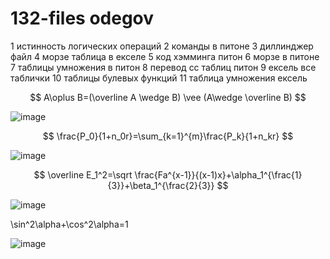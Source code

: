 # 132-files odegov
1 истинность логических операций
2 команды в питоне
3 диллинджер файл
4 морзе таблица в екселе
5 код хэмминга питон
6 морзе в питоне
7 таблицы умножения в питон
8 перевод сс таблиц питон
9 ексель все таблички
10 таблицы булевых функций
11 таблица умножения ексель

$$ A\oplus B=(\overline A	\wedge B) 	\vee (A\wedge \overline B) $$

![image](https://user-images.githubusercontent.com/114457146/200457963-8f0b07d2-5b1a-4645-a324-0443ac093c26.png)

$$ \frac{P_0}{1+n_0r}=\sum_{k=1}^{m}\frac{P_k}{1+n_kr} $$

![image](https://user-images.githubusercontent.com/114457146/200723915-227dc21f-798d-4642-a1c1-29a14943b2a3.png)

$$ \overline E_1^2=\sqrt \frac{Fa^{x-1}}{(x-1)x}+\alpha_1^{\frac{1}{3}}+\beta_1^{\frac{2}{3}} $$

![image](https://user-images.githubusercontent.com/114457146/200724612-494a7b73-0745-4a68-9619-1efd61831a04.png)

\sin^2\alpha+\cos^2\alpha=1

![image](https://user-images.githubusercontent.com/114457146/200724748-e2f32131-0969-48e9-b94d-c00e8f283dd5.png)
